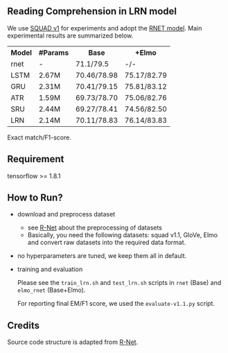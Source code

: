 ## Reading Comprehension in LRN model


We use [SQUAD v1](https://rajpurkar.github.io/SQuAD-explorer/) for experiments and adopt the 
[RNET model](https://www.aclweb.org/anthology/papers/P/P17/P17-1018/). 
Main experimental results are summarized below.

<table>
  <tr>
    <th>Model</th>
    <th>#Params</th>
    <th>Base</th>
    <th>+Elmo</th>
  </tr>
  <tr>
    <td>rnet</td>
    <td>-</td>
    <td>71.1/79.5</td>
    <td>-/-</td>
  </tr>
  <tr>
    <td>LSTM</td>
    <td>2.67M</td>
    <td>70.46/78.98</td>
    <td>75.17/82.79</td>
  </tr>
  <tr>
    <td>GRU</td>
    <td>2.31M</td>
    <td>70.41/79.15</td>
    <td>75.81/83.12</td>
  </tr>
  <tr>
    <td>ATR</td>
    <td>1.59M</td>
    <td>69.73/78.70</td>
    <td>75.06/82.76</td>
  </tr>
  <tr>
    <td>SRU</td>
    <td>2.44M</td>
    <td>69.27/78.41</td>
    <td>74.56/82.50</td>
  </tr>
  <tr>
    <td>LRN</td>
    <td>2.14M</td>
    <td>70.11/78.83</td>
    <td>76.14/83.83</td>
  </tr>
</table>

Exact match/F1-score.

## Requirement
tensorflow >= 1.8.1

## How to Run?

- download and preprocess dataset

  - see [R-Net](https://github.com/HKUST-KnowComp/R-Net) about the preprocessing of datasets
  - Basically, you need the following datasets: squad v1.1, GloVe, Elmo and convert raw datasets into the required data format.

- no hyperparameters are tuned, we keep them all in default.

- training and evaluation

  Please see the `train_lrn.sh` and `test_lrn.sh` scripts in `rnet` (Base) and `elmo_rnet` (Base+Elmo).
  
  For reporting final EM/F1 score, we used the `evaluate-v1.1.py` script.

## Credits

Source code structure is adapted from [R-Net](https://github.com/HKUST-KnowComp/R-Net).